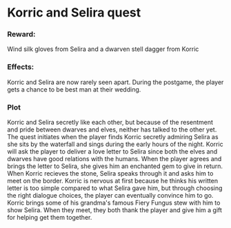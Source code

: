 # Korric and Selira quest

### Reward:
Wind silk gloves from Selira and a dwarven stell dagger from Korric

### Effects: 
Korric and Selira are now rarely seen apart. During the postgame, the player gets a chance to be best man at their wedding.

### Plot
Korric and Selira secretly like each other, but because of the resentment and pride between dwarves and elves, neither has talked to the other yet. The quest initiates when the player finds Korric secretly admiring Selira as she sits by the waterfall and sings during the early hours of the night. Korric will ask the player to deliver a love letter to Selira since both the elves and dwarves have good relations with the humans. When the player agrees and brings the letter to Selira, she gives him an enchanted gem to give in return. When Korric recieves the stone, Selira speaks through it and asks him to meet on the border. Korric is nervous at first because he thinks his written letter is too simple compared to what Selira gave him, but through choosing the right dialogue choices, the player can eventually convince him to go. Korric brings some of his grandma's famous Fiery Fungus stew with him to show Selira. When they meet, they both thank the player and give him a gift for helping get them together.
